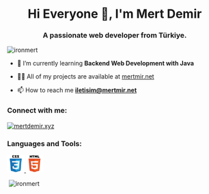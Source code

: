 <h1 align="center">Hi Everyone 👋, I'm Mert Demir</h1>
<h3 align="center">A passionate web developer from Türkiye.</h3>

<p align="left"> <img src="https://komarev.com/ghpvc/?username=ironmert&label=Profile%20views&color=0e75b6&style=flat" alt="ironmert" /> </p>

- 🌱 I’m currently learning **Backend Web Development with Java**

- 👨‍💻 All of my projects are available at [mertmir.net](mertmir.net)

- 📫 How to reach me **iletisim@mertmir.net**

<h3 align="left">Connect with me:</h3>
<p align="left">
<a href="https://instagram.com/mertdemir.xyz" target="blank"><img align="center" src="https://raw.githubusercontent.com/rahuldkjain/github-profile-readme-generator/master/src/images/icons/Social/instagram.svg" alt="mertdemir.xyz" height="30" width="40" /></a>
</p>

<h3 align="left">Languages and Tools:</h3>
<p align="left"> <a href="https://www.w3schools.com/css/" target="_blank" rel="noreferrer"> <img src="https://raw.githubusercontent.com/devicons/devicon/master/icons/css3/css3-original-wordmark.svg" alt="css3" width="40" height="40"/> </a> <a href="https://www.w3.org/html/" target="_blank" rel="noreferrer"> <img src="https://raw.githubusercontent.com/devicons/devicon/master/icons/html5/html5-original-wordmark.svg" alt="html5" width="40" height="40"/> </a> </p>

<p>&nbsp;<img align="center" src="https://github-readme-stats.vercel.app/api?username=ironmert&show_icons=true&locale=en" alt="ironmert" /></p>
